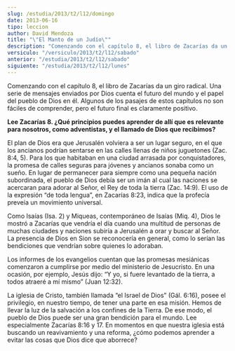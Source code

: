 ```yaml
---
slug: /estudia/2013/t2/l12/domingo
date: 2013-06-16
tipo: leccion
author: David Mendoza
title: "\"El Manto de un Judío\""
description: "Comenzando con el capítulo 8, el libro de Zacarías da un giro radical. Una serie de mensajes enviados por Dios cuenta el futuro del mundo y el papel del pueblo de Dios en él. Algunos de los pasajes de estos capítulos no son fáciles de comprender, pero el futuro final es claramente positivo."
versiculo: "/versiculo/2013/t2/l12/sabado"
anterior: "/estudia/2013/t2/l12/sabado"
siguiente: "/estudia/2013/t2/l12/lunes"
---
```


Comenzando con el capítulo 8, el libro de Zacarías da un giro radical. Una serie de mensajes enviados por Dios cuenta el futuro del mundo y el papel del pueblo de Dios en él. Algunos de los pasajes de estos capítulos no son fáciles de comprender, pero el futuro final es claramente positivo.

**Lee Zacarías 8. ¿Qué principios puedes aprender de allí que es relevante para nosotros, como adventistas, y el llamado de Dios que recibimos?**

El plan de Dios era que Jerusalén volviera a ser un lugar seguro, en el que los ancianos podrían sentarse en las calles llenas de niños juguetones (Zac. 8:4, 5). Para los que habitaban en una ciudad arrasada por conquistadores, la promesa de calles seguras para jóvenes y ancianos sonaba como un sueño. En lugar de permanecer para siempre como una pequeña nación subordinada, el pueblo de Dios debía ser un imán al cual las naciones se acercaran para adorar al Señor, el Rey de toda la tierra (Zac. 14:9). El uso de la expresión “de toda lengua”, en Zacarías 8:23, indica que la profecía preveía un movimiento universal.

Como Isaías (Isa. 2) y Miqueas, contemporáneo de Isaías (Miq. 4), Dios le mostró a Zacarías que vendría el día cuando una multitud de personas de muchas ciudades y naciones subiría a Jerusalén a orar y buscar al Señor. La presencia de Dios en Sion se reconocería en general, como lo serían las bendiciones que vendrían sobre quienes lo adoraban.

Los informes de los evangelios cuentan que las promesas mesiánicas comenzaron a cumplirse por medio del ministerio de Jesucristo. En una ocasión, por ejemplo, Jesús dijo: “Y yo, si fuere levantado de la tierra, a todos atraeré a mí mismo” (Juan 12:32).

La iglesia de Cristo, también llamada “el Israel de Dios” (Gál. 6:16), posee el privilegio, en nuestro tiempo, de tener una parte en esa misión. Hemos de llevar la luz de la salvación a los confines de la Tierra. De ese modo, el pueblo de Dios puede ser una gran bendición para el mundo. Lee especialmente Zacarías 8:16 y 17. En momentos en que nuestra iglesia está buscando un reavivamiento y una reforma, ¿cómo podemos aprender a evitar las cosas que Dios dice que aborrece?
